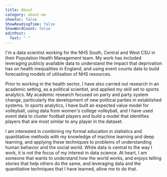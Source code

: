 ```yaml
---
title: About
category: about-me
showtoc: false
ShowReadingTime: false
ShowWordCount: false
editPost: 
  Text: " "
---
```

<!-- ![Paul](/images/paul_medium.png) -->

I'm a data scientist working for the NHS South, Central and West CSU in their Population Health Management team. My work has included leveraging publicly available data to understand the impact that deprivation has on health inequalities in England, and using event counts data to build forecasting models of utilisation of NHS resources.

Prior to working in the health sector, I have also carried out research in an academic setting, as a political scientist, and applied my skill set to sports analytics. My academic research focused on party and party system change, particularly the development of new political parties in established systems. In sports analytics, I have built an expected value model for volleyball, using data from women's college volleyball, and I have used event data to cluster football players and build a model that identifies players that are most similar to any player in the dataset.

I am interested in combining my formal education in statistics and quantitative methods with my knowledge of machine learning and deep learning, and applying these techniques to problems of understanding human behavior and the social world. While data is central to the way I work, it is not the focus of my interest in data science. At heart, I am someone that wants to understand how the world works, and enjoys telling stories that help others do the same, and leveraging data and the quantitative techniques that I have learned, allow me to do that.
